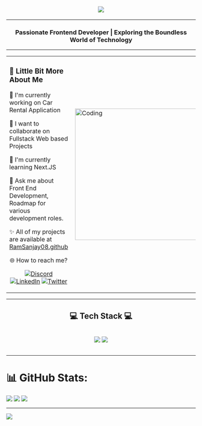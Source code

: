 <h1 align="center">
    <img src="https://readme-typing-svg.herokuapp.com/?font=Righteous&size=35&center=true&vCenter=true&width=500&height=70&duration=4000&lines=Hi+There!+👋;+I'm+Ram.Sanjay!;"/>
</h1>
  <hr>
<h3 align="center">Passionate Frontend Developer | Exploring the Boundless World of Technology </h3>
<hr>
<table>
  <td>
<h3> 💫 Little Bit More About Me </h3>
<p>🔭 I'm currently working on Car Rental Application</p>
<p>👯 I want to collaborate on Fullstack Web based Projects</p>
<p>🌱 I'm currently learning Next.JS</p>
<p>💬 Ask me about Front End Development, Roadmap for various development roles.</p>
<p>✨ All of my projects are available at <a href="https://github.com/RamSanjay08?tab=repositories">RamSanjay08.github</a></p>
      
<p align="center">🌐 How to reach me?</p>
    <div align="center"> 
        
[![Discord](https://img.shields.io/badge/Discord-%237289DA.svg?logo=discord&logoColor=white)](https://discord.gg/https://discord.gg/PY5j7JCXdB@ram_sanjay_8) [![LinkedIn](https://img.shields.io/badge/LinkedIn-%230077B5.svg?logo=linkedin&logoColor=white)](https://linkedin.com/in/https://www.linkedin.com/in/ram-sanjay/) [![Twitter](https://img.shields.io/badge/Twitter-%231DA1F2.svg?logo=Twitter&logoColor=white)](https://twitter.com/https://twitter.com/RamSanjay33)

</div>  
  </td>
  <td>
<img align="right" alt="Coding" src="https://user-images.githubusercontent.com/120255515/282222459-b453d008-b849-4c4c-bb0e-fce555695f9c.gif" height="350px" width="400px">
  </td>
</table>
 <hr/>
 
<h2 align="center">💻 Tech Stack 💻</h2>
<br/>
<div align="center">
    <img src="https://skillicons.dev/icons?i=react,javascript,tailwind,bootstrap,git,figma" />
    <img src="https://skillicons.dev/icons?i=html,css,mongodb,nodejs,mysql,redux,mui,firebase" /><br>
</div>
<br/>
<hr/>

# 📊 GitHub Stats:
![](https://github-readme-stats.vercel.app/api?username=RamSanjay08&theme=gotham&hide_border=false&include_all_commits=false&count_private=false)
![](https://github-readme-streak-stats.herokuapp.com/?user=RamSanjay08&theme=gotham&hide_border=false)
![](https://github-readme-stats.vercel.app/api/top-langs/?username=RamSanjay08&theme=gotham&hide_border=false&include_all_commits=false&count_private=false&layout=compact)

---
[![](https://visitcount.itsvg.in/api?id=RamSanjay08&icon=eye&color=3)](https://visitcount.itsvg.in)

<!-- Proudly created with GPRM ( https://gprm.itsvg.in ) -->
